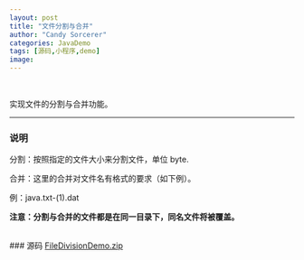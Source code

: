 ```yaml
---
layout: post
title: "文件分割与合并"
author: "Candy Sorcerer"
categories: JavaDemo
tags: [源码,小程序,demo]
image:
---
```

<br>

实现文件的分割与合并功能。

***

### 说明
分割：按照指定的文件大小来分割文件，单位 byte.

合并：这里的合并对文件名有格式的要求（如下例）。

例：java.txt-(1).dat

<b>注意：分割与合并的文件都是在同一目录下，同名文件将被覆盖。</b>

<br>
### 源码
<line>
<a href="{{ site.github.url }}/assets/code-java/FileDivisionDemo.zip">FileDivisionDemo.zip</a>
</line>



<br><br><br><br>
